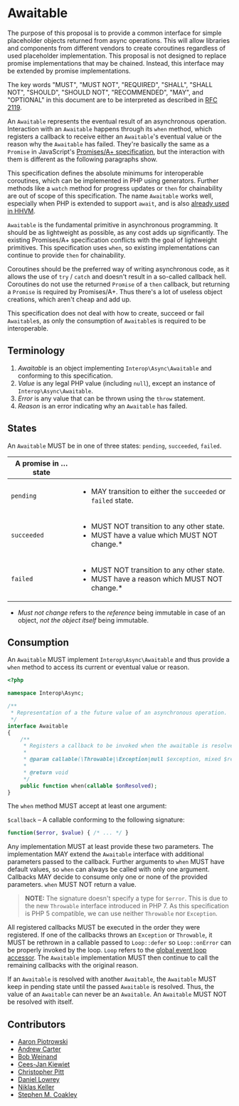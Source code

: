 # Awaitable

The purpose of this proposal is to provide a common interface for simple placeholder objects returned from async operations. This will allow libraries and components from different vendors to create coroutines regardless of used placeholder implementation. This proposal is not designed to replace promise implementations that may be chained. Instead, this interface may be extended by promise implementations.

The key words "MUST", "MUST NOT", "REQUIRED", "SHALL", "SHALL NOT", "SHOULD",
"SHOULD NOT", "RECOMMENDED", "MAY", and "OPTIONAL" in this document are to be
interpreted as described in [RFC 2119][].

An `Awaitable` represents the eventual result of an asynchronous operation. Interaction with an `Awaitable` happens through its `when` method, which registers a callback to receive either an `Awaitable`'s eventual value or the reason why the `Awaitable` has failed. They're basically the same as a `Promise` in JavaScript's [Promises/A+ specification]([Promises/A+](https://promisesaplus.com/)), but the interaction with them is different as the following paragraphs show.

This specification defines the absolute minimums for interoperable coroutines, which can be implemented in PHP using generators. Further methods like a `watch` method for progress updates or `then` for chainability are out of scope of this specification. The name `Awaitable` works well, especially when PHP is extended to support `await`, and is also [already used in HHVM](https://docs.hhvm.com/hack/reference/interface/HH.Awaitable/).

`Awaitable` is the fundamental primitive in asynchronous programming. It should be as lightweight as possible, as any cost adds up significantly. The existing Promises/A+ specification conflicts with the goal of lightweight primitives. This specification uses `when`, so existing implementations can continue to provide `then` for chainability.

Coroutines should be the preferred way of writing asynchronous code, as it allows the use of `try` / `catch` and doesn't result in a so-called callback hell. Coroutines do not use the returned `Promise` of a `then` callback, but returning a `Promise` is required by Promises/A+. Thus there's a lot of useless object creations, which aren't cheap and add up.

This specification does not deal with how to create, succeed or fail `Awaitable`s, as only the consumption of `Awaitable`s is required to be interoperable.

## Terminology

1. _Awaitable_ is an object implementing `Interop\Async\Awaitable` and conforming to this specification.
1. _Value_ is any legal PHP value (including `null`), except an instance of `Interop\Async\Awaitable`.
1. _Error_ is any value that can be thrown using the `throw` statement.
1. _Reason_ is an error indicating why an `Awaitable` has failed.

## States

An `Awaitable` MUST be in one of three states: `pending`, `succeeded`, `failed`.

| A promise in … state | &nbsp; |
|----------------------|--------|
|`pending`  | <ul><li>MAY transition to either the `succeeded` or `failed` state.</li></ul>                                |
|`succeeded`| <ul><li>MUST NOT transition to any other state.</li><li>MUST have a value which MUST NOT change.*</li></ul>  |
|`failed`   | <ul><li>MUST NOT transition to any other state.</li><li>MUST have a reason which MUST NOT change.*</li></ul> |

* _Must not change_ refers to the _reference_ being immutable in case of an object, _not the object itself_ being immutable.

## Consumption

An `Awaitable` MUST implement `Interop\Async\Awaitable` and thus provide a `when` method to access its current or eventual value or reason.

```php
<?php

namespace Interop\Async;

/**
 * Representation of a the future value of an asynchronous operation.
 */
interface Awaitable
{
    /**
     * Registers a callback to be invoked when the awaitable is resolved.
     *
     * @param callable(\Throwable|\Exception|null $exception, mixed $result) $onResolved
     *
     * @return void
     */
    public function when(callable $onResolved);
}
```

The `when` method MUST accept at least one argument:

`$callback` – A callable conforming to the following signature:

```php
function($error, $value) { /* ... */ }
```

Any implementation MUST at least provide these two parameters. The implementation MAY extend the `Awaitable` interface with additional parameters passed to the callback. Further arguments to `when` MUST have default values, so `when` can always be called with only one argument. Callbacks MAY decide to consume only one or none of the provided parameters. `when` MUST NOT return a value.

> **NOTE:** The signature doesn't specify a type for `$error`. This is due to the new `Throwable` interface introduced in PHP 7. As this specification is PHP 5 compatible, we can use neither `Throwable` nor `Exception`.

All registered callbacks MUST be executed in the order they were registered. If one of the callbacks throws an `Exception` or `Throwable`, it MUST be rethrown in a callable passed to `Loop::defer` so `Loop::onError` can be properly invoked by the loop. `Loop` refers to the [global event loop accessor](https://github.com/async-interop/event-loop/blob/master/src/Loop.php). The `Awaitable` implementation MUST then continue to call the remaining callbacks with the original reason.

If an `Awaitable` is resolved with another `Awaitable`, the `Awaitable` MUST keep in pending state until the passed `Awaitable` is resolved. Thus, the value of an `Awaitable` can never be an `Awaitable`. An `Awaitable` MUST NOT be resolved with itself.

## Contributors

* [Aaron Piotrowski](https://github.com/trowski)
* [Andrew Carter](https://github.com/AndrewCarterUK)
* [Bob Weinand](https://github.com/bwoebi)
* [Cees-Jan Kiewiet](https://github.com/WyriHaximus)
* [Christopher Pitt](https://github.com/assertchris)
* [Daniel Lowrey](https://github.com/rdlowrey)
* [Niklas Keller](https://github.com/kelunik)
* [Stephen M. Coakley](https://github.com/coderstephen)

[RFC 2119]: http://tools.ietf.org/html/rfc2119
